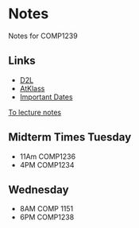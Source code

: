 # Notes
Notes for COMP1239

## Links
- [D2L](https://learn.georgebrown.ca)
- [AtKlass](https://app.atklass.com)
- [Important Dates](https://www.georgebrown.ca/current-students/important-dates?term=27246&category=131)

[To lecture notes](comp1238.md)


## Midterm Times Tuesday 
- 11Am COMP1236
- 4PM COMP1234

## Wednesday
- 8AM COMP 1151
- 6PM COMP1238
